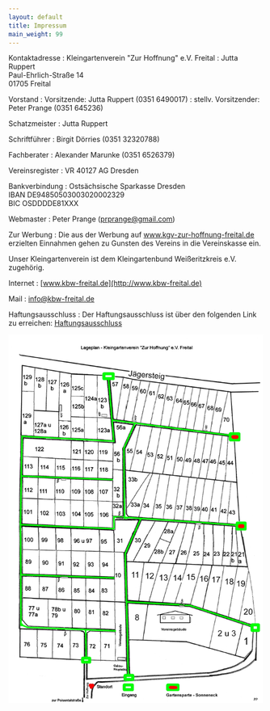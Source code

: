 ```yaml
---
layout: default
title: Impressum
main_weight: 99
---
```


Kontaktadresse
: Kleingartenverein "Zur Hoffnung" e.V. Freital
: Jutta Ruppert  
  Paul-Ehrlich-Straße 14  
  01705 Freital

Vorstand
: Vorsitzende: Jutta Ruppert (0351 6490017)
: stellv. Vorsitzender: Peter Prange (0351 645236)

Schatzmeister
: Jutta Ruppert

Schriftführer
: Birgit Dörries (0351 32320788)

Fachberater
: Alexander Marunke (0351 6526379)

Vereinsregister
: VR 40127 AG Dresden

Bankverbindung
: Ostsächsische Sparkasse Dresden  
  IBAN DE94850503003020002329  
  BIC OSDDDDE81XXX

Webmaster
: Peter Prange ([prprange@gmail.com](mailto:prprange@gmail.com))

Zur Werbung
: Die aus der Werbung auf www.kgv-zur-hoffnung-freital.de erzielten Einnahmen gehen zu Gunsten des Vereins in die Vereinskasse ein.

Unser Kleingartenverein ist dem Kleingartenbund Weißeritzkreis e.V. zugehörig.

Internet
: [www.kbw-freital.de](http://www.kbw-freital.de)	

Mail
: [info@kbw-freital.de](mailto:info@kbw-freital.de)

Haftungsausschluss
: Der Haftungsausschluss ist über den folgenden Link zu erreichen: [Haftungsausschluss](https://www.disclaimer.de/disclaimer.htm?farbe=FFFFFF/000000/000000/000000)

![lageplan](/assets/images/lageplan.jpg)
